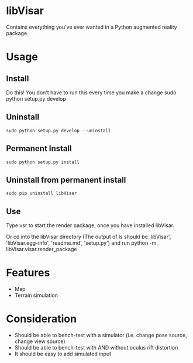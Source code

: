 libVisar
========

Contains everything you've ever wanted in a Python augmented reality package.

# Usage

## Install
Do this! You don't have to run this every time you make a change
    sudo python setup.py develop

## Uninstall
    sudo python setup.py develop --uninstall

## Permanent Install
    sudo python setup.py install

## Uninstall from permanent install
    sudo pip uninstall libVisar


## Use
Type
    vsr
to start the render package, once you have installed libVisar.

Or cd into the libVisar directory
(The output of ls should be 'libVisar', 'libVisar.egg-info', 'readme.md', 'setup.py')
and run 
    python -m libVisar.visar.render_package


# Features
- Map
- Terrain simulation


# Consideration
- Should be able to bench-test with a simulator (i.e. change pose source, change view source)
- Should be able to bench-test with AND without oculus rift distortion
- It should be easy to add simulated input